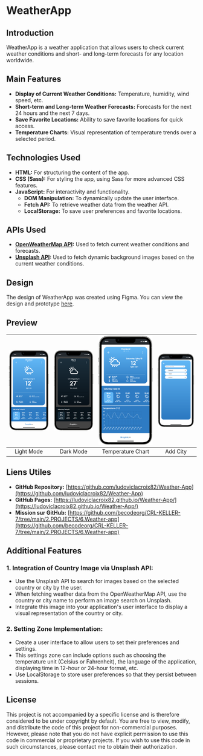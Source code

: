 # WeatherApp

## Introduction
WeatherApp is a weather application that allows users to check current weather conditions and short- and long-term forecasts for any location worldwide.

## Main Features
- **Display of Current Weather Conditions:** Temperature, humidity, wind speed, etc.
- **Short-term and Long-term Weather Forecasts:** Forecasts for the next 24 hours and the next 7 days.
- **Save Favorite Locations:** Ability to save favorite locations for quick access.
- **Temperature Charts:** Visual representation of temperature trends over a selected period.

## Technologies Used
- **HTML:** For structuring the content of the app.
- **CSS (Sass):** For styling the app, using Sass for more advanced CSS features.
- **JavaScript:** For interactivity and functionality.
  - **DOM Manipulation:** To dynamically update the user interface.
  - **Fetch API:** To retrieve weather data from the weather API.
  - **LocalStorage:** To save user preferences and favorite locations.

## APIs Used

- **[OpenWeatherMap API](https://openweathermap.org/appid):** Used to fetch current weather conditions and forecasts.
- **[Unsplash API](https://unsplash.com/developers):** Used to fetch dynamic background images based on the current weather conditions.

## Design

The design of WeatherApp was created using Figma. You can view the design and prototype [here](https://www.figma.com/design/mWP6f9rS0jNn6fATkMbFLN/Weather-Mobile-App-Design-(Community)?node-id=19-3463&t=BWvGIFACbL55FzyF-0).

## Preview

![Light Mode](ressources/ligthMode.png) | ![Dark Mode](ressources/darkMode.png) | ![Chart](ressources/chart.png) | ![Add City](ressources/addCity.png)
:--------------------------------------:|:-------------------------------------:|:-----------------------------:|:-----------------------------------:
Light Mode                              | Dark Mode                             | Temperature Chart             | Add City

## Liens Utiles

- **GitHub Repository:** [https://github.com/ludoviclacroix82/Weather-App](https://github.com/ludoviclacroix82/Weather-App)
- **GitHub Pages:** [https://ludoviclacroix82.github.io/Weather-App/](https://ludoviclacroix82.github.io/Weather-App/)
- **Mission sur GitHub:** [https://github.com/becodeorg/CRL-KELLER-7/tree/main/2.PROJECTS/6.Weather-app](https://github.com/becodeorg/CRL-KELLER-7/tree/main/2.PROJECTS/6.Weather-app)

## Additional Features

### 1. Integration of Country Image via Unsplash API:
- Use the Unsplash API to search for images based on the selected country or city by the user.
- When fetching weather data from the OpenWeatherMap API, use the country or city name to perform an image search on Unsplash.
- Integrate this image into your application's user interface to display a visual representation of the country or city.

### 2. Setting Zone Implementation:
- Create a user interface to allow users to set their preferences and settings.
- This settings zone can include options such as choosing the temperature unit (Celsius or Fahrenheit), the language of the application, displaying time in 12-hour or 24-hour format, etc.
- Use LocalStorage to store user preferences so that they persist between sessions.

## License
This project is not accompanied by a specific license and is therefore considered to be under copyright by default. You are free to view, modify, and distribute the code of this project for non-commercial purposes. However, please note that you do not have explicit permission to use this code in commercial or proprietary projects. If you wish to use this code in such circumstances, please contact me to obtain their authorization.


